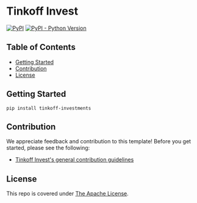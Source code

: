 # Tinkoff Invest

[![PyPI](https://img.shields.io/pypi/v/tinkoff-investments)](https://pypi.org/project/tinkoff-investments/)
[![PyPI - Python Version](https://img.shields.io/pypi/pyversions/tinkoff-investments)](https://www.python.org/downloads/)

## Table of Contents

- [Getting Started](#getting-started)
- [Contribution](#contribution)
- [License](#license)

## Getting Started

```
pip install tinkoff-investments
```

## Contribution

We appreciate feedback and contribution to this template! Before you get started, please see the following:

- [Tinkoff Invest's general contribution guidelines](CONTRIBUTING.md)

## License

This repo is covered under [The Apache License](LICENSE).
